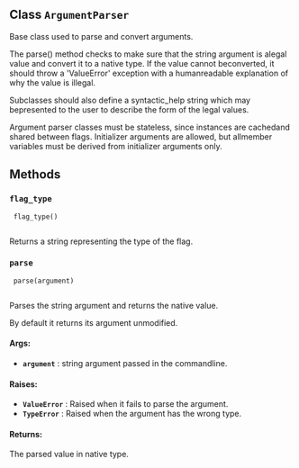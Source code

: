 

## Class  `ArgumentParser` 
Base class used to parse and convert arguments.

The parse() method checks to make sure that the string argument is alegal value and convert it to a native type.  If the value cannot beconverted, it should throw a 'ValueError' exception with a humanreadable explanation of why the value is illegal.

Subclasses should also define a syntactic_help string which may bepresented to the user to describe the form of the legal values.

Argument parser classes must be stateless, since instances are cachedand shared between flags. Initializer arguments are allowed, but allmember variables must be derived from initializer arguments only.

## Methods


###  `flag_type` 


```
 flag_type()
 
```

Returns a string representing the type of the flag.

###  `parse` 


```
 parse(argument)
 
```

Parses the string argument and returns the native value.

By default it returns its argument unmodified.

#### Args:
- **`argument`** : string argument passed in the commandline.


#### Raises:
- **`ValueError`** : Raised when it fails to parse the argument.
- **`TypeError`** : Raised when the argument has the wrong type.


#### Returns:
The parsed value in native type.

